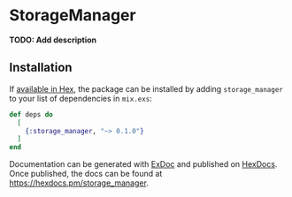 # StorageManager

**TODO: Add description**

## Installation

If [available in Hex](https://hex.pm/docs/publish), the package can be installed
by adding `storage_manager` to your list of dependencies in `mix.exs`:

```elixir
def deps do
  [
    {:storage_manager, "~> 0.1.0"}
  ]
end
```

Documentation can be generated with [ExDoc](https://github.com/elixir-lang/ex_doc)
and published on [HexDocs](https://hexdocs.pm). Once published, the docs can
be found at <https://hexdocs.pm/storage_manager>.

